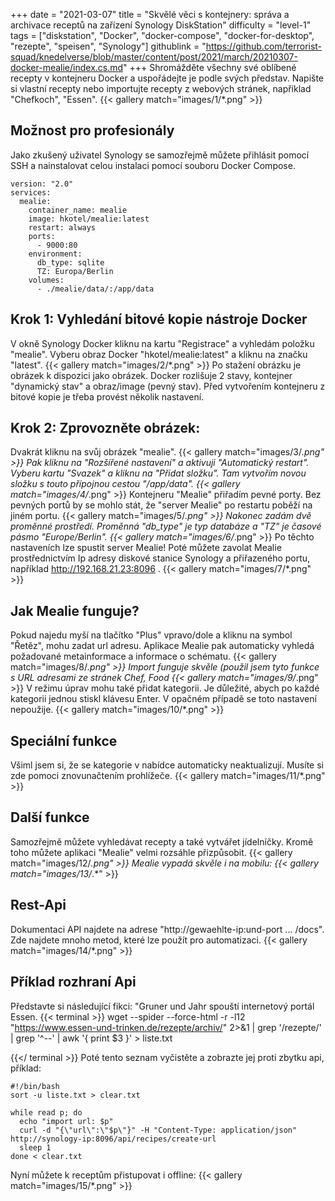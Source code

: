 +++
date = "2021-03-07"
title = "Skvělé věci s kontejnery: správa a archivace receptů na zařízení Synology DiskStation"
difficulty = "level-1"
tags = ["diskstation", "Docker", "docker-compose", "docker-for-desktop", "rezepte", "speisen", "Synology"]
githublink = "https://github.com/terrorist-squad/knedelverse/blob/master/content/post/2021/march/20210307-docker-mealie/index.cs.md"
+++
Shromážděte všechny své oblíbené recepty v kontejneru Docker a uspořádejte je podle svých představ. Napište si vlastní recepty nebo importujte recepty z webových stránek, například "Chefkoch", "Essen".
{{< gallery match="images/1/*.png" >}}

## Možnost pro profesionály
Jako zkušený uživatel Synology se samozřejmě můžete přihlásit pomocí SSH a nainstalovat celou instalaci pomocí souboru Docker Compose.
```
version: "2.0"
services:
  mealie:
    container_name: mealie
    image: hkotel/mealie:latest
    restart: always
    ports:
      - 9000:80
    environment:
      db_type: sqlite
      TZ: Europa/Berlin
    volumes:
      - ./mealie/data/:/app/data

```

## Krok 1: Vyhledání bitové kopie nástroje Docker
V okně Synology Docker kliknu na kartu "Registrace" a vyhledám položku "mealie". Vyberu obraz Docker "hkotel/mealie:latest" a kliknu na značku "latest".
{{< gallery match="images/2/*.png" >}}
Po stažení obrázku je obrázek k dispozici jako obrázek. Docker rozlišuje 2 stavy, kontejner "dynamický stav" a obraz/image (pevný stav). Před vytvořením kontejneru z bitové kopie je třeba provést několik nastavení.
## Krok 2: Zprovozněte obrázek:
Dvakrát kliknu na svůj obrázek "mealie".
{{< gallery match="images/3/*.png" >}}
Pak kliknu na "Rozšířené nastavení" a aktivuji "Automatický restart". Vyberu kartu "Svazek" a kliknu na "Přidat složku". Tam vytvořím novou složku s touto přípojnou cestou "/app/data".
{{< gallery match="images/4/*.png" >}}
Kontejneru "Mealie" přiřadím pevné porty. Bez pevných portů by se mohlo stát, že "server Mealie" po restartu poběží na jiném portu.
{{< gallery match="images/5/*.png" >}}
Nakonec zadám dvě proměnné prostředí. Proměnná "db_type" je typ databáze a "TZ" je časové pásmo "Europe/Berlin".
{{< gallery match="images/6/*.png" >}}
Po těchto nastaveních lze spustit server Mealie! Poté můžete zavolat Mealie prostřednictvím Ip adresy diskové stanice Synology a přiřazeného portu, například http://192.168.21.23:8096 .
{{< gallery match="images/7/*.png" >}}

## Jak Mealie funguje?
Pokud najedu myší na tlačítko "Plus" vpravo/dole a kliknu na symbol "Řetěz", mohu zadat url adresu. Aplikace Mealie pak automaticky vyhledá požadované metainformace a informace o schématu.
{{< gallery match="images/8/*.png" >}}
Import funguje skvěle (použil jsem tyto funkce s URL adresami ze stránek Chef, Food
{{< gallery match="images/9/*.png" >}}
V režimu úprav mohu také přidat kategorii. Je důležité, abych po každé kategorii jednou stiskl klávesu Enter. V opačném případě se toto nastavení nepoužije.
{{< gallery match="images/10/*.png" >}}

## Speciální funkce
Všiml jsem si, že se kategorie v nabídce automaticky neaktualizují. Musíte si zde pomoci znovunačtením prohlížeče.
{{< gallery match="images/11/*.png" >}}

## Další funkce
Samozřejmě můžete vyhledávat recepty a také vytvářet jídelníčky. Kromě toho můžete aplikaci "Mealie" velmi rozsáhle přizpůsobit.
{{< gallery match="images/12/*.png" >}}
Mealie vypadá skvěle i na mobilu:
{{< gallery match="images/13/*.*" >}}

## Rest-Api
Dokumentaci API najdete na adrese "http://gewaehlte-ip:und-port ... /docs". Zde najdete mnoho metod, které lze použít pro automatizaci.
{{< gallery match="images/14/*.png" >}}

## Příklad rozhraní Api
Představte si následující fikci: "Gruner und Jahr spouští internetový portál Essen.
{{< terminal >}}
wget --spider --force-html -r -l12  "https://www.essen-und-trinken.de/rezepte/archiv/"  2>&1 | grep '/rezepte/' | grep '^--' | awk '{ print $3 }' > liste.txt

{{</ terminal >}}
Poté tento seznam vyčistěte a zobrazte jej proti zbytku api, příklad:
```
#!/bin/bash
sort -u liste.txt > clear.txt

while read p; do
  echo "import url: $p"
  curl -d "{\"url\":\"$p\"}" -H "Content-Type: application/json" http://synology-ip:8096/api/recipes/create-url
  sleep 1
done < clear.txt

```
Nyní můžete k receptům přistupovat i offline:
{{< gallery match="images/15/*.png" >}}
